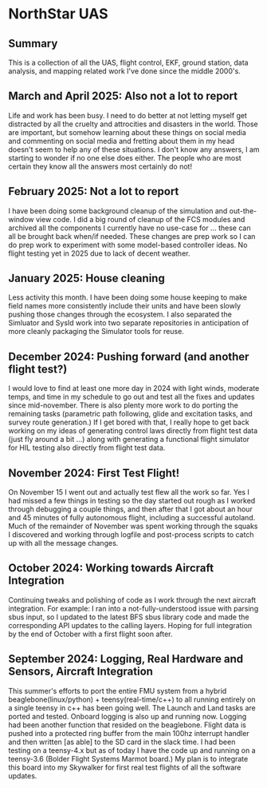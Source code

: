 # NorthStar UAS

## Summary

This is a collection of all the UAS, flight control, EKF, ground station, data analysis, and mapping related work I've done since the middle 2000's.

## March and April 2025: Also not a lot to report

Life and work has been busy.  I need to do better at not letting myself get distracted by all the cruelty and attrocities and disasters in the world.  Those are important, but somehow learning about these things on social media and commenting on social media and fretting about them in my head doesn't seem to help any of these situations.  I don't know any answers, I am starting to wonder if no one else does either.  The people who are most certain they know all the answers most certainly do not!

## February 2025: Not a lot to report

I have been doing some background cleanup of the simulation and out-the-window view code.  I did a big round of cleanup of the FCS modules and archived all the components I currently have no use-case for ... these can all be brought back when/if needed.  These changes are prep work so I can do prep work to experiment with some model-based controller ideas.  No flight testing yet in 2025 due to lack of decent weather.

## January 2025: House cleaning

Less activity this month.  I have been doing some house keeping to make field names more consistently include their units and have been slowly pushing those changes through the ecosystem.  I also separated the Simluator and SysId work into two separate repositories in anticipation of more cleanly packaging the Simulator tools for reuse.

## December 2024: Pushing forward (and another flight test?)

I would love to find at least one more day in 2024 with light winds, moderate temps, and time in my schedule to go out and test all the fixes and updates since mid-november.  There is also plenty more work to do porting the remaining tasks (parametric path following, glide and excitation tasks, and survey route generation.)  If I get bored with that, I really hope to get back working on my ideas of generating control laws directly from flight test data (just fly around a bit ...) along with generating a functional flight simulator for HIL testing also directly from flight test data.

## November 2024: First Test Flight!

On November 15 I went out and actually test flew all the work so far.  Yes I had missed a few things in testing so the day started out rough as I worked through debugging a couple things, and then after that I got about an hour and 45 minutes of fully autonomous flight, including a successful autoland.  Much of the remainder of November was spent working through the squaks I discovered and working through logfile and post-process scripts to catch up with all the message changes.

## October 2024: Working towards Aircraft Integration

Continuing tweaks and polishing of code as I work through the next aircraft integration.  For example: I ran into a not-fully-understood issue with parsing sbus input, so I updated to the latest BFS sbus library code and made the corresponding API updates to the calling layers. Hoping for full integration by the end of October with a first flight soon after.

## September 2024: Logging, Real Hardware and Sensors, Aircraft Integration

This summer's efforts to port the entire FMU system from a hybrid beaglebone(linux/python) + teensy(real-time/c++) to all running entirely on a single teensy in c++ has been going well.  The Launch and Land tasks are ported and tested.  Onboard logging is also up and running now.  Logging had been another function that resided on the beaglebone.  Flight data is pushed into a protected ring buffer from the main 100hz interrupt handler and then written [as able] to the SD card in the slack time.  I had been testing on a teensy-4.x but as of today I have the code up and running on a teensy-3.6 (Bolder Flight Systems Marmot board.)  My plan is to integrate this board into my Skywalker for first real test flights of all the software updates.
